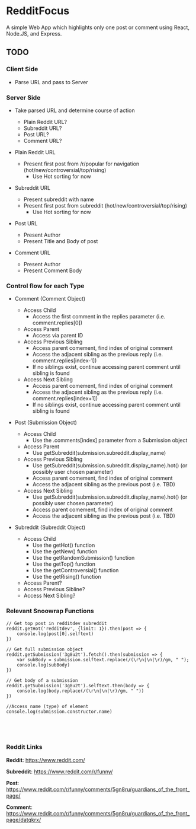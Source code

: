 # RedditFocus #
A simple Web App which highlights only one post or comment using React, Node.JS, and Express.

## TODO ##

### Client Side ###

- Parse URL and pass to Server

### Server Side ###

- Take parsed URL and determine course of action
    - Plain Reddit URL?
    - Subreddit URL?
    - Post URL?
    - Comment URL?

- Plain Reddit URL
    - Present first post from /r/popular for navigation (hot/new/controversial/top/rising)
        - Use Hot sorting for now

- Subreddit URL
    - Present subreddit with name
    - Present first post from subreddit (hot/new/controversial/top/rising)
        - Use Hot sorting for now

- Post URL
    - Present Author
    - Present Title and Body of post

- Comment URL
    - Present Author
    - Present Comment Body

### Control flow for each Type ###

- Comment (Comment Object)
    - Access Child
        - Access the first comment in the replies parameter (i.e. comment.replies[0])
    - Access Parent
        - Access via parent ID
    - Access Previous Sibling
        - Access parent comement, find index of original comment
        - Access the adjacent sibling as the previous reply (i.e. comment.replies[index-1])
        - If no siblings exist, continue accessing parent comment until sibling is found
    - Access Next Sibling
        - Access parent comement, find index of original comment
        - Access the adjacent sibling as the previous reply (i.e. comment.replies[index+1])
        - If no siblings exist, continue accessing parent comment until sibling is found

- Post (Submission Object)
    - Access Child
        - Use the .comments[index] parameter from a Submission object
    - Access Parent
        - Use getSubreddit(submission.subreddit.display_name)
    - Access Previous Sibling
        - Use getSubreddit(submission.subreddit.display_name).hot() (or possibly user chosen parameter)
        - Access parent comement, find index of original comment
        - Access the adjacent sibling as the previous post (i.e. TBD)
    - Access Next Sibling
        - Use getSubreddit(submission.subreddit.display_name).hot() (or possibly user chosen parameter)
        - Access parent comement, find index of original comment
        - Access the adjacent sibling as the previous post (i.e. TBD)

- Subreddit (Subreddit Object)
    - Access Child
        - Use the getHot() function
        - Use the getNew() function
        - Use the getRandomSubmission() function
        - Use the getTop() function
        - Use the getControversial() function
        - Use the getRising() function
    - Access Parent?
    - Access Previous Sibline?
    - Access Next Sibling?





### Relevant Snoowrap Functions ###

```
// Get top post in redditdev subreddit
reddit.getHot('redditdev', {limit: 1}).then(post => {
    console.log(post[0].selftext)
})

// Get full submission object
reddit.getSubmission('3g8u2t').fetch().then(submission => {
    var subBody = submission.selftext.replace(/(\r\n|\n|\r)/gm, " ");
    console.log(subBody)
})

// Get body of a submission
reddit.getSubmission('3g8u2t').selftext.then(body => {
    console.log(body.replace(/(\r\n|\n|\r)/gm, " "))
})

//Access name (type) of element
console.log(submission.constructor.name)





```

### Reddit Links ###

**Reddit**: https://www.reddit.com/

**Subreddit**: https://www.reddit.com/r/funny/

**Post**: https://www.reddit.com/r/funny/comments/5gn8ru/guardians_of_the_front_page/

**Comment**: https://www.reddit.com/r/funny/comments/5gn8ru/guardians_of_the_front_page/datqkrx/
